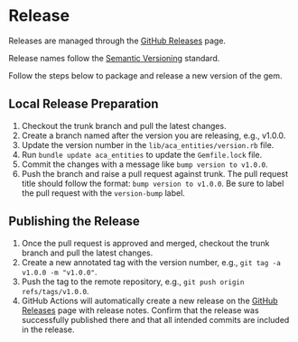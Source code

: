 # Release

Releases are managed through the [GitHub Releases](https://github.com/ideacrew/aca_entities_versioning_test/releases) page.

Release names follow the [Semantic Versioning](https://semver.org/) standard.

Follow the steps below to package and release a new version of the gem.

## Local Release Preparation
1. Checkout the trunk branch and pull the latest changes.
2. Create a branch named after the version you are releasing, e.g., v1.0.0.
3. Update the version number in the `lib/aca_entities/version.rb` file.
4. Run `bundle update aca_entities` to update the `Gemfile.lock` file.
5. Commit the changes with a message like `bump version to v1.0.0`.
6. Push the branch and raise a pull request against trunk. The pull request title should follow the format: `bump version to v1.0.0`. Be sure to label the pull request with the `version-bump` label.


## Publishing the Release
1. Once the pull request is approved and merged, checkout the trunk branch and pull the latest changes.
2. Create a new annotated tag with the version number, e.g., `git tag -a v1.0.0 -m "v1.0.0"`.
3. Push the tag to the remote repository, e.g., `git push origin refs/tags/v1.0.0`.
4. GitHub Actions will automatically create a new release on the [GitHub Releases](https://github.com/ideacrew/aca_entities_versioning_test/releases) page with release notes. Confirm that the release was successfully published there and that all intended commits are included in the release.